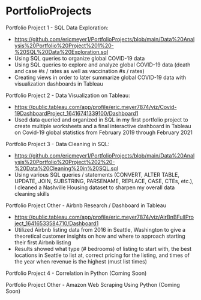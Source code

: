 # PortfolioProjects

Portfolio Project 1 - SQL Data Exploration:
 - https://github.com/ericmeyer1/PortfolioProjects/blob/main/Data%20Analysis%20Portfolio%20Project%201%20-%20SQL%20Data%20Exploration.sql
 - Using SQL queries to organize global COVID-19 data
 - Using SQL queries to explore and analyze global COVID-19 data (death and case #s / rates as well as vaccination #s / rates)
 - Creating views in order to later summarize global COVID-19 data with visualization dashboards in Tableau

Portfolio Project 2 - Data Visualization on Tableau:
 - https://public.tableau.com/app/profile/eric.meyer7874/viz/Covid-19DashboardProject_16416741339100/Dashboard1
 - Used data queried and organized in SQL in my first portfolio project to create multiple worksheets and a final interactive dashboard in Tableau on Covid-19 global statistics   from February 2019 through February 2021

Portfolio Project 3 - Data Cleaning in SQL:
 - https://github.com/ericmeyer1/PortfolioProjects/blob/main/Data%20Analysis%20Portfolio%20Project%202%20-%20Data%20Cleaning%20in%20SQL.sql
 - Using various SQL queries / statements (CONVERT, ALTER TABLE, UPDATE, JOIN, SUBSTRING, PARSENAME, REPLACE, CASE, CTEs, etc.), I cleaned a Nashville Housing dataset to sharpen    my overall data cleaning skills

Portfolio Project Other - Airbnb Research / Dashboard in Tableau
 - https://public.tableau.com/app/profile/eric.meyer7874/viz/AirBnBFullProject_16416533584710/Dashboard1
 - Utilized Airbnb listing data from 2016 in Seattle, Washington to give a theoretical customer insights on how and where to approach starting their first Airbnb listing
 - Results showed what type (# bedrooms) of listing to start with, the best locations in Seattle to list at, correct pricing for the listing, and times of the year when revenue is the highest (must list times)

Portfolio Project 4 - Correlation in Python (Coming Soon)

Portfolio Project Other - Amazon Web Scraping Using Python (Coming Soon)
